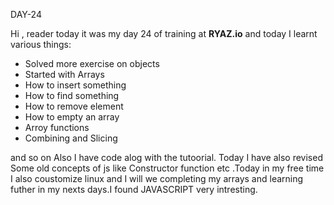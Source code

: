 DAY-24

Hi , reader today it was my day 24 of training at **RYAZ.io** and today I learnt various things:

* Solved more exercise on objects
* Started with Arrays
* How to insert something
* How to find something 
* How to remove element
* How to empty an array
* Arroy functions
* Combining and Slicing

and so on Also I have code alog with the tutoorial. Today I have also revised Some old concepts of js like Constructor function etc .Today in my free time I also coustomize linux and I will we completing my arrays and learning futher in my nexts days.I found JAVASCRIPT very intresting.